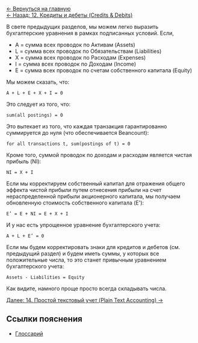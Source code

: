 [← Вернуться на главную](https://github.com/aroundblacksneverrelax/publictranslations/wiki/%D0%9C%D0%B5%D1%82%D0%BE%D0%B4-%D0%B4%D0%B2%D0%BE%D0%B9%D0%BD%D0%BE%D0%B9-%D0%B7%D0%B0%D0%BF%D0%B8%D1%81%D0%B8-(The-Double-Entry-Counting-Method),-%D0%9C%D0%B0%D1%80%D1%82%D0%B8%D0%BD-%D0%91%D0%BB%D0%B5)
<br>[← Назад: 12. Кредиты и дебеты (Credits & Debits)](https://github.com/aroundblacksneverrelax/publictranslations/wiki/12.-%D0%9C%D0%B5%D1%82%D0%BE%D0%B4-%D0%B4%D0%B2%D0%BE%D0%B9%D0%BD%D0%BE%D0%B9-%D0%B7%D0%B0%D0%BF%D0%B8%D1%81%D0%B8,-%D0%9A%D1%80%D0%B5%D0%B4%D0%B8%D1%82%D1%8B-%D0%B8-%D0%B4%D0%B5%D0%B1%D0%B5%D1%82%D1%8B-(Credits-&-Debits))

В свете предыдущих разделов, мы можем легко выразить бухгалтерские уравнения в рамках подписанных условий. Если,

- A = сумма всех проводок по Активам (Assets)
- L = сумма всех проводок по Обязательствам (Liabilities)
- X = сумма всех проводок по Расходам (Expenses)
- I = сумма всех проводок по Доходам (Income)
- E = сумма всех проводок по счетам собственного капитала (Equity)

Мы можем сказать, что: 

`A + L + E + X + I = 0`

Это следует из того, что:

`sum(all postings) = 0`

Это вытекает из того, что каждая транзакция гарантированно суммируется до нуля (что обеспечивается Beancount):

`for all transactions t, sum(postings of t) = 0`

Кроме того, суммой проводок по доходам и расходам является чистая прибыль (NI):

`NI = X + I`

Если мы корректируем собственный капитал для отражения общего эффекта чистой прибыли путем отнесения прибыли на счет нераспределенной прибыли акционерного капитала, мы получаем обновленную стоимость собственного капитала (E'):

`E’ = E + NI = E + X + I`

И у нас есть упрощенное уравнение бухгалтерского учета:

`A + L + E’ = 0`

Если мы будем корректировать знаки для кредитов и дебетов (см. предыдущий раздел) и будем иметь суммы, у которых все положительные числа, то это станет привычным уравнением бухгалтерского учета:

`Assets - Liabilities = Equity`

Как видите, намного проще просто всегда складывать числа.

[Далее: 14. Простой текстовый учет (Plain Text Accounting) →](https://github.com/aroundblacksneverrelax/publictranslations/wiki/14.-%D0%9C%D0%B5%D1%82%D0%BE%D0%B4-%D0%B4%D0%B2%D0%BE%D0%B9%D0%BD%D0%BE%D0%B9-%D0%B7%D0%B0%D0%BF%D0%B8%D1%81%D0%B8,-%D0%9F%D1%80%D0%BE%D1%81%D1%82%D0%BE%D0%B9-%D1%82%D0%B5%D0%BA%D1%81%D1%82%D0%BE%D0%B2%D1%8B%D0%B9-%D1%83%D1%87%D0%B5%D1%82-(Plain-Text-Accounting))

## Ссылки пояснения
- [Глоссарий](https://github.com/aroundblacksneverrelax/publictranslations/wiki/0.-%D0%9C%D0%B5%D1%82%D0%BE%D0%B4-%D0%B4%D0%B2%D0%BE%D0%B9%D0%BD%D0%BE%D0%B9-%D0%B7%D0%B0%D0%BF%D0%B8%D1%81%D0%B8,-%D0%93%D0%BB%D0%BE%D1%81%D1%81%D0%B0%D1%80%D0%B8%D0%B9)
